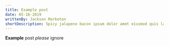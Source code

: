 ```yaml
---
title: Example post
date: 05-16-2019
writtenBy: Jackson Marketon
shortDescription: Spicy jalapeno bacon ipsum dolor amet eiusmod quis landjaeger biltong ribeye andouille. Excepteur cupidatat magna fatback deserunt sunt doner. Bresaola adipisicing aute pig. Anim magna andouille shoulder kevin eu pork chop nostrud bresaola. Chicken pork meatloaf swine exercitation. Eiusmod excepteur prosciutto, drumstick turducken strip steak dolor corned beef.
---
```


**Example** post _please_ ignore
